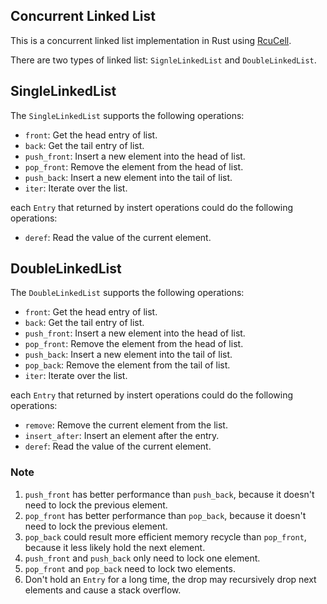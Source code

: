 ## Concurrent Linked List

This is a concurrent linked list implementation in Rust using [RcuCell](https://github.com/Xudong-Huang/rcu_cell).

There are two types of linked list: `SignleLinkedList` and `DoubleLinkedList`.

## SingleLinkedList
The `SingleLinkedList` supports the following operations:

- `front`: Get the head entry of list.
- `back`: Get the tail entry of list.
- `push_front`: Insert a new element into the head of list.
- `pop_front`: Remove the element from the head of list.
- `push_back`: Insert a new element into the tail of list.
- `iter`: Iterate over the list.

each `Entry` that returned by instert operations could do the following operations:
- `deref`: Read the value of the current element.

## DoubleLinkedList
The `DoubleLinkedList` supports the following operations:

- `front`: Get the head entry of list.
- `back`: Get the tail entry of list.
- `push_front`: Insert a new element into the head of list.
- `pop_front`: Remove the element from the head of list.
- `push_back`: Insert a new element into the tail of list.
- `pop_back`: Remove the element from the tail of list.
- `iter`: Iterate over the list.

each `Entry` that returned by instert operations could do the following operations:
- `remove`: Remove the current element from the list.
- `insert_after`: Insert an element after the entry.
- `deref`: Read the value of the current element.


### Note
1. `push_front` has better performance than `push_back`, because it doesn't need to lock the previous element.
2. `pop_front` has better performance than `pop_back`, because it doesn't need to lock the previous element.
3. `pop_back` could result more efficient memory recycle than `pop_front`, because it less likely hold the next element.
4. `push_front` and `push_back` only need to lock one element.
5. `pop_front` and `pop_back` need to lock two elements.
6. Don't hold an `Entry` for a long time, the drop may recursively drop next elements and cause a stack overflow.
